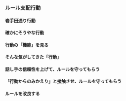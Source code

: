 ### ルール支配行動
#### 岩手田通り行動
#### 確かにそうやな行動
#### 行動の「機能」を見る
#### そんな気がしてきた「行動」
#### 話し手の信頼性を上げて、ルールを守ってもらう
#### 「行動からのみかえり」と接触させ、ルールを守ってもらう
#### ルールを改良する
